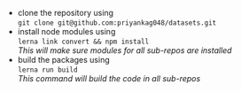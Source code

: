 - clone the repository using <br/> `git clone git@github.com:priyankag048/datasets.git`
- install node modules using <br/> `lerna link convert && npm install` <br/>
*This will make sure modules for all sub-repos are installed*
- build the packages using <br/> `lerna run build` <br/>
*This command will build the code in all sub-repos*